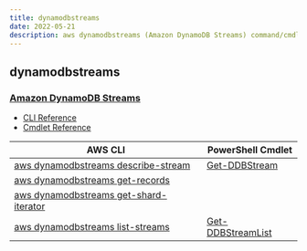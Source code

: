 ```yaml
---
title: dynamodbstreams
date: 2022-05-21
description: aws dynamodbstreams (Amazon DynamoDB Streams) command/cmdlet list.
---
```


## dynamodbstreams

### [Amazon DynamoDB Streams](https://aws.amazon.com/dynamodb/)

* [CLI Reference](https://docs.aws.amazon.com/cli/latest/reference/dynamodbstreams/index.html)
* [Cmdlet Reference](https://docs.aws.amazon.com/powershell/latest/reference/items/Amazon_DynamoDB_cmdlets.html)

|AWS CLI|PowerShell Cmdlet|
|----|----|
|[aws dynamodbstreams describe-stream](https://docs.aws.amazon.com/cli/latest/reference/dynamodbstreams/describe-stream.html)|[Get-DDBStream](https://docs.aws.amazon.com/powershell/latest/reference/items/Get-DDBStream.html)|
|[aws dynamodbstreams get-records](https://docs.aws.amazon.com/cli/latest/reference/dynamodbstreams/get-records.html)||
|[aws dynamodbstreams get-shard-iterator](https://docs.aws.amazon.com/cli/latest/reference/dynamodbstreams/get-shard-iterator.html)||
|[aws dynamodbstreams list-streams](https://docs.aws.amazon.com/cli/latest/reference/dynamodbstreams/list-streams.html)|[Get-DDBStreamList](https://docs.aws.amazon.com/powershell/latest/reference/items/Get-DDBStreamList.html)|

